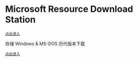 # Microsoft Resource Download Station
[`点此进入`](https://bob0800.github.io/mrds)   

存储 Windows & MS-DOS 历代版本下载
       
[`点此进入`](https://bob0800.github.io/mrds)
